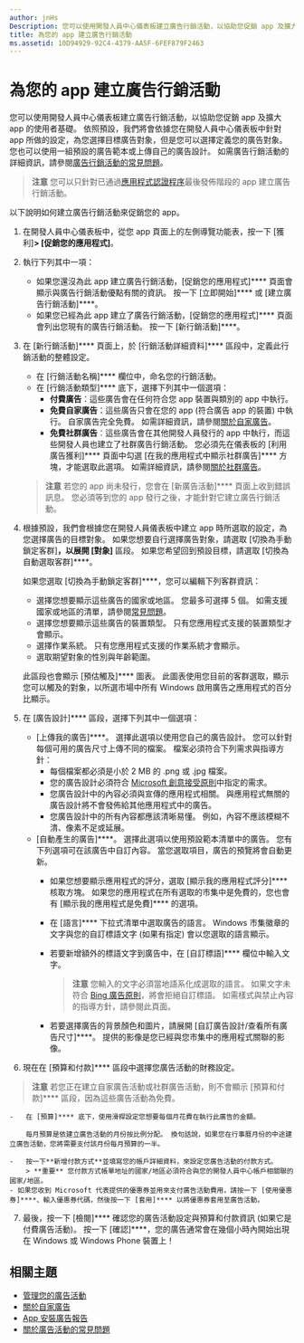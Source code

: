 ```yaml
---
author: jnHs
Description: 您可以使用開發人員中心儀表板建立廣告行銷活動，以協助您促銷 app 及擴大 app 的使用者基礎。
title: 為您的 app 建立廣告行銷活動
ms.assetid: 10D94929-92C4-4379-AA5F-6FEF879F2463
---
```


# 為您的 app 建立廣告行銷活動


您可以使用開發人員中心儀表板建立廣告行銷活動，以協助您促銷 app 及擴大 app 的使用者基礎。 依照預設，我們將會依據您在開發人員中心儀表板中針對 app 所做的設定，為您選擇目標廣告對象，但是您可以選擇定義您的廣告對象。 您也可以使用一組預設的廣告範本或上傳自己的廣告設計。 如需廣告行銷活動的詳細資訊，請參閱[廣告行銷活動的常見問題](common-questions.md)。

> **注意** 您可以只針對已通過[應用程式認證程序](the-app-certification-process.md)最後發佈階段的 app 建立廣告行銷活動。

以下說明如何建立廣告行銷活動來促銷您的 app。

1.  在開發人員中心儀表板中，從您 app 頁面上的左側導覽功能表，按一下 [獲利]****&gt; [促銷您的應用程式]****。
2.  執行下列其中一項：

    -   如果您還沒為此 app 建立廣告行銷活動，[促銷您的應用程式]**** 頁面會顯示與廣告行銷活動優點有關的資訊。 按一下 [立即開始]**** 或 [建立廣告行銷活動]****。
    -   如果您已經為此 app 建立了廣告行銷活動，[促銷您的應用程式]**** 頁面會列出您現有的廣告行銷活動。 按一下 [新行銷活動]****。

3.  在 [新行銷活動]**** 頁面上，於 [行銷活動詳細資料]**** 區段中，定義此行銷活動的整體設定。
    -   在 [行銷活動名稱]**** 欄位中，命名您的行銷活動。
    -   在 [行銷活動類型]**** 底下，選擇下列其中一個選項：
        -   **付費廣告**：這些廣告會在任何符合您 app 裝置與類別的 app 中執行。
        -   **免費自家廣告**：這些廣告只會在您的 app (符合廣告 app 的裝置) 中執行。 自家廣告完全免費。 如需詳細資訊，請參閱[關於自家廣告](about-house-ads.md)。
        -   **免費社群廣告**︰這些廣告會在其他開發人員發行的 app 中執行，而這些開發人員也建立了社群廣告行銷活動。 您必須先在儀表板的 [利用廣告獲利]**** 頁面中勾選 [在我的應用程式中顯示社群廣告]**** 方塊，才能選取此選項。 如需詳細資訊，請參閱[關於社群廣告](about-community-ads.md)。

    > **注意** 若您的 app 尚未發行，您會在 [新廣告活動]**** 頁面上收到錯誤訊息。 您必須等到您的 app 發行之後，才能針對它建立廣告行銷活動。

4.  根據預設，我們會根據您在開發人員儀表板中建立 app 時所選取的設定，為您選擇廣告的目標對象。 如果您想要自行選擇廣告對象，請選取 [切換為手動鎖定客群]****，以展開 [對象]**** 區段。 如果您希望回到預設目標，請選取 [切換為自動選取客群]****。

    如果您選取 [切換為手動鎖定客群]****，您可以編輯下列客群資訊：

    -   選擇您想要顯示這些廣告的國家或地區。 您最多可選擇 5 個。 如需支援國家或地區的清單，請參閱[常見問題](common-questions.md)。
    -   選擇您想要顯示這些廣告的裝置類型。 只有您應用程式支援的裝置類型才會顯示。
    -   選擇作業系統。 只有您應用程式支援的作業系統才會顯示。
    -   選取期望對象的性別與年齡範圍。

    此區段也會顯示 [預估觸及]**** 圖表。 此圖表使用您目前的客群選取，顯示您可以觸及的對象，以所選市場中所有 Windows 啟用廣告之應用程式的百分比顯示。

5.  在 [廣告設計]**** 區段，選擇下列其中一個選項：
    -   [上傳我的廣告]****。 選擇此選項以使用您自己的廣告設計。 您可以針對每個可用的廣告尺寸上傳不同的檔案。 檔案必須符合下列需求與指導方針：
        -   每個檔案都必須是小於 2 MB 的 .png 或 .jpg 檔案。
        -   您的廣告設計必須符合 [Microsoft 創意接受原則](http://go.microsoft.com/fwlink?LinkId=532595)中指定的需求。
        -   您廣告設計中的內容必須與宣傳的應用程式相關。 與應用程式無關的廣告設計將不會發佈給其他應用程式中的廣告。
        -   您廣告設計中的所有內容都應該清晰易懂。 例如，內容不應該模糊不清、像素不足或延展。
    -   [自動產生的廣告]****。 選擇此選項以使用預設範本清單中的廣告。 您有下列選項可在該廣告中自訂內容。 當您選取項目，廣告的預覽將會自動更新。
        -   如果您想要顯示應用程式的評分，選取 [顯示我的應用程式評分]**** 核取方塊。 如果您的應用程式在所有選取的市集中是免費的，您也會有 [顯示我的應用程式是免費]**** 的選項。
        -   在 [語言]**** 下拉式清單中選取廣告的語言。 Windows 市集徽章的文字與您的自訂標語文字 (如果有指定) 會以您選取的語言顯示。
        -   若要新增額外的標語文字到廣告中，在 [自訂標語]**** 欄位中輸入文字。
            > **注意** 您輸入的文字必須當地語系化成選取的語言。 如果文字未符合 [Bing 廣告原則](http://go.microsoft.com/fwlink?LinkId=398341)，將會拒絕自訂標語。 如需樣式與禁止內容的指導方針，請參閱此頁面。

        -   若要選擇廣告的背景顏色和圖片，請展開 [自訂廣告設計/查看所有廣告尺寸]****。 提供的影像是您已經與您市集中的應用程式關聯的影像。

6.  現在在 [預算和付款]**** 區段中選擇您廣告活動的財務設定。
   > **注意** 若您正在建立自家廣告活動或社群廣告活動，則不會顯示 [預算和付款]**** 區段，因為這些廣告活動為免費。

    -   在 [預算]**** 底下，使用滑桿設定您想要每個月花費在執行此廣告的金額。

        每月預算是依建立廣告活動的月份按比例分配。 換句話說，如果您在行事曆月份的中途建立廣告活動，您將需要支付該月份每月預算的一半。

    -   按一下**新增付款方式**並填寫您的帳戶詳細資料，來設定您廣告活動的付款方式。
        > **重要** 您付款方式帳單地址的國家/地區必須符合與您的開發人員中心帳戶相關聯的國家/地區。
    - 如果您收到 Microsoft 代表提供的優惠券並用來支付廣告活動費用，請按一下 [使用優惠券]****、輸入優惠券代碼，然後按一下 [套用]**** 以將優惠券套用至廣告活動。

7.  最後，按一下 [檢閱]**** 確認您的廣告活動設定與預算和付款資訊 (如果它是付費廣告活動)。 按一下 [確認]****，您的廣告通常會在幾個小時內開始出現在 Windows 或 Windows Phone 裝置上！

## 相關主題

* [管理您的廣告活動](managing-your-ad-campaign.md)
* [關於自家廣告](about-house-ads.md)
* [App 安裝廣告報告](app-install-ads-reports.md)
* [關於廣告活動的常見問題](common-questions.md)
 

 


<!--HONumber=May16_HO2-->


